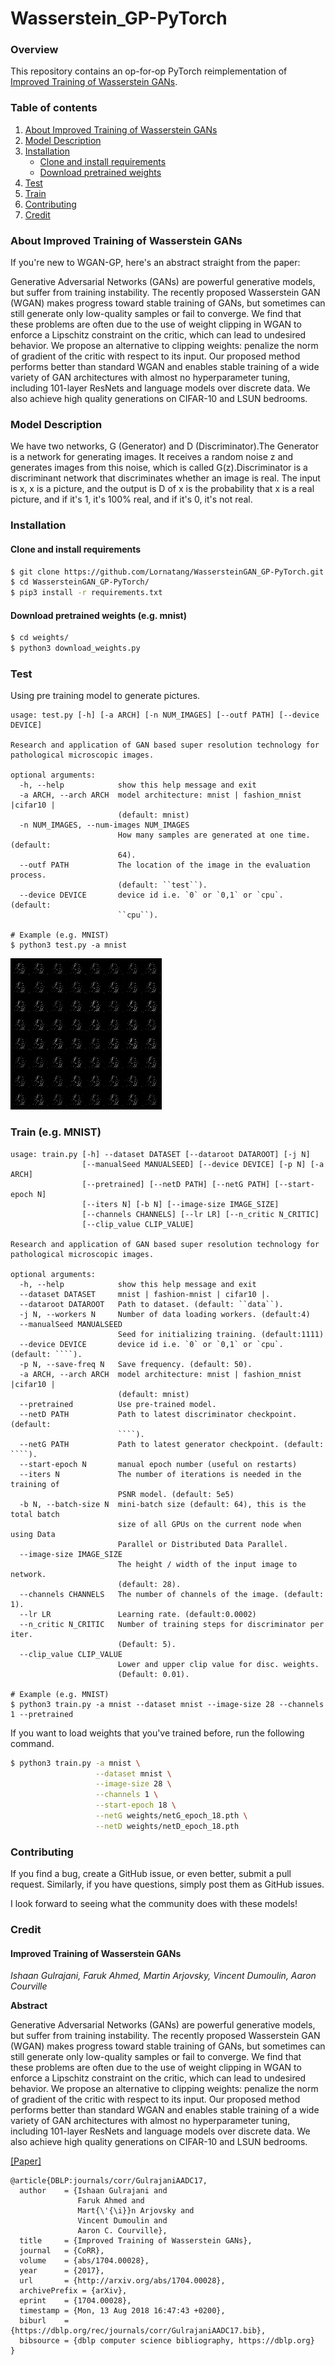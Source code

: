 # Wasserstein_GP-PyTorch

### Overview

This repository contains an op-for-op PyTorch reimplementation
of [Improved Training of Wasserstein GANs](http://xxx.itp.ac.cn/abs/1704.00028).

### Table of contents

1. [About Improved Training of Wasserstein GANs](#about-improved-training-of-wasserstein-gans)
2. [Model Description](#model-description)
3. [Installation](#installation)
    * [Clone and install requirements](#clone-and-install-requirements)
    * [Download pretrained weights](#download-pretrained-weights-eg-mnist)
4. [Test](#test)
5. [Train](#train-eg-mnist)
6. [Contributing](#contributing)
7. [Credit](#credit)

### About Improved Training of Wasserstein GANs

If you're new to WGAN-GP, here's an abstract straight from the paper:

Generative Adversarial Networks (GANs) are powerful generative models, but suffer from training instability. The
recently proposed Wasserstein GAN (WGAN) makes progress toward stable training of GANs, but sometimes can still generate
only low-quality samples or fail to converge. We find that these problems are often due to the use of weight clipping in
WGAN to enforce a Lipschitz constraint on the critic, which can lead to undesired behavior. We propose an alternative to
clipping weights: penalize the norm of gradient of the critic with respect to its input. Our proposed method performs
better than standard WGAN and enables stable training of a wide variety of GAN architectures with almost no
hyperparameter tuning, including 101-layer ResNets and language models over discrete data. We also achieve high quality
generations on CIFAR-10 and LSUN bedrooms.

### Model Description

We have two networks, G (Generator) and D (Discriminator).The Generator is a network for generating images. It receives
a random noise z and generates images from this noise, which is called G(z).Discriminator is a discriminant network that
discriminates whether an image is real. The input is x, x is a picture, and the output is D of x is the probability that
x is a real picture, and if it's 1, it's 100% real, and if it's 0, it's not real.

### Installation

#### Clone and install requirements

```bash
$ git clone https://github.com/Lornatang/WassersteinGAN_GP-PyTorch.git
$ cd WassersteinGAN_GP-PyTorch/
$ pip3 install -r requirements.txt
```

#### Download pretrained weights (e.g. mnist)

```bash
$ cd weights/
$ python3 download_weights.py
```

### Test

Using pre training model to generate pictures.

```text
usage: test.py [-h] [-a ARCH] [-n NUM_IMAGES] [--outf PATH] [--device DEVICE]

Research and application of GAN based super resolution technology for
pathological microscopic images.

optional arguments:
  -h, --help            show this help message and exit
  -a ARCH, --arch ARCH  model architecture: mnist | fashion_mnist |cifar10 |
                        (default: mnist)
  -n NUM_IMAGES, --num-images NUM_IMAGES
                        How many samples are generated at one time. (default:
                        64).
  --outf PATH           The location of the image in the evaluation process.
                        (default: ``test``).
  --device DEVICE       device id i.e. `0` or `0,1` or `cpu`. (default:
                        ``cpu``).

# Example (e.g. MNIST)
$ python3 test.py -a mnist
```

<span align="center"><img src="assets/mnist.gif" alt="">
</span>

### Train (e.g. MNIST)

```text
usage: train.py [-h] --dataset DATASET [--dataroot DATAROOT] [-j N]
                [--manualSeed MANUALSEED] [--device DEVICE] [-p N] [-a ARCH]
                [--pretrained] [--netD PATH] [--netG PATH] [--start-epoch N]
                [--iters N] [-b N] [--image-size IMAGE_SIZE]
                [--channels CHANNELS] [--lr LR] [--n_critic N_CRITIC]
                [--clip_value CLIP_VALUE]

Research and application of GAN based super resolution technology for
pathological microscopic images.

optional arguments:
  -h, --help            show this help message and exit
  --dataset DATASET     mnist | fashion-mnist | cifar10 |.
  --dataroot DATAROOT   Path to dataset. (default: ``data``).
  -j N, --workers N     Number of data loading workers. (default:4)
  --manualSeed MANUALSEED
                        Seed for initializing training. (default:1111)
  --device DEVICE       device id i.e. `0` or `0,1` or `cpu`. (default: ````).
  -p N, --save-freq N   Save frequency. (default: 50).
  -a ARCH, --arch ARCH  model architecture: mnist | fashion_mnist |cifar10 |
                        (default: mnist)
  --pretrained          Use pre-trained model.
  --netD PATH           Path to latest discriminator checkpoint. (default:
                        ````).
  --netG PATH           Path to latest generator checkpoint. (default: ````).
  --start-epoch N       manual epoch number (useful on restarts)
  --iters N             The number of iterations is needed in the training of
                        PSNR model. (default: 5e5)
  -b N, --batch-size N  mini-batch size (default: 64), this is the total batch
                        size of all GPUs on the current node when using Data
                        Parallel or Distributed Data Parallel.
  --image-size IMAGE_SIZE
                        The height / width of the input image to network.
                        (default: 28).
  --channels CHANNELS   The number of channels of the image. (default: 1).
  --lr LR               Learning rate. (default:0.0002)
  --n_critic N_CRITIC   Number of training steps for discriminator per iter.
                        (Default: 5).
  --clip_value CLIP_VALUE
                        Lower and upper clip value for disc. weights.
                        (Default: 0.01).

# Example (e.g. MNIST)
$ python3 train.py -a mnist --dataset mnist --image-size 28 --channels 1 --pretrained
```

If you want to load weights that you've trained before, run the following command.

```bash
$ python3 train.py -a mnist \
                   --dataset mnist \
                   --image-size 28 \
                   --channels 1 \
                   --start-epoch 18 \
                   --netG weights/netG_epoch_18.pth \
                   --netD weights/netD_epoch_18.pth
```

### Contributing

If you find a bug, create a GitHub issue, or even better, submit a pull request. Similarly, if you have questions,
simply post them as GitHub issues.

I look forward to seeing what the community does with these models!

### Credit

#### Improved Training of Wasserstein GANs

*Ishaan Gulrajani, Faruk Ahmed, Martin Arjovsky, Vincent Dumoulin, Aaron Courville*

**Abstract**

Generative Adversarial Networks (GANs) are powerful generative models, but suffer from training instability. The
recently proposed Wasserstein GAN (WGAN) makes progress toward stable training of GANs, but sometimes can still generate
only low-quality samples or fail to converge. We find that these problems are often due to the use of weight clipping in
WGAN to enforce a Lipschitz constraint on the critic, which can lead to undesired behavior. We propose an alternative to
clipping weights: penalize the norm of gradient of the critic with respect to its input. Our proposed method performs
better than standard WGAN and enables stable training of a wide variety of GAN architectures with almost no
hyperparameter tuning, including 101-layer ResNets and language models over discrete data. We also achieve high quality
generations on CIFAR-10 and LSUN bedrooms.

[[Paper]](http://xxx.itp.ac.cn/abs/1712.01026)

```
@article{DBLP:journals/corr/GulrajaniAADC17,
  author    = {Ishaan Gulrajani and
               Faruk Ahmed and
               Mart{\'{\i}}n Arjovsky and
               Vincent Dumoulin and
               Aaron C. Courville},
  title     = {Improved Training of Wasserstein GANs},
  journal   = {CoRR},
  volume    = {abs/1704.00028},
  year      = {2017},
  url       = {http://arxiv.org/abs/1704.00028},
  archivePrefix = {arXiv},
  eprint    = {1704.00028},
  timestamp = {Mon, 13 Aug 2018 16:47:43 +0200},
  biburl    = {https://dblp.org/rec/journals/corr/GulrajaniAADC17.bib},
  bibsource = {dblp computer science bibliography, https://dblp.org}
}
```